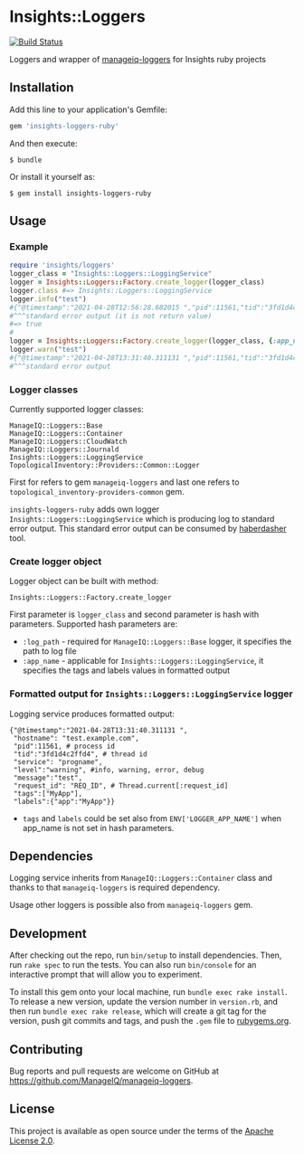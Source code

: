 # Insights::Loggers

[![Build Status](https://travis-ci.com/RedHatInsights/insights-loggers-ruby.svg?branch=master)](https://travis-ci.org/RedHatInsights/insights-loggers-ruby)

Loggers and wrapper of [manageiq-loggers](https://github.com/ManageIQ/manageiq-loggers) for Insights ruby projects

## Installation

Add this line to your application's Gemfile:

```ruby
gem 'insights-loggers-ruby'
```

And then execute:

    $ bundle

Or install it yourself as:

    $ gem install insights-loggers-ruby

## Usage

### Example
```ruby
require 'insights/loggers'
logger_class = "Insights::Loggers::LoggingService"
logger = Insights::Loggers::Factory.create_logger(logger_class)
logger.class #=> Insights::Loggers::LoggingService
logger.info("test")
#{"@timestamp":"2021-04-28T12:56:28.682015 ","pid":11561,"tid":"3fd1d4c2ffd4","level":"info","message":"test","tags":["insights_application"],"labels":{"app":"insights_application"}}
#^^^standard error output (it is not return value)
#=> true
#
logger = Insights::Loggers::Factory.create_logger(logger_class, {:app_name => "MyApp"})
logger.warn("test")
#{"@timestamp":"2021-04-28T13:31:40.311131 ","pid":11561,"tid":"3fd1d4c2ffd4","level":"warning","message":"test","tags":["MyApp"],"labels":{"app":"MyApp"}}
#^^^standard error output
```
### Logger classes
Currently supported logger classes:
```
ManageIQ::Loggers::Base
ManageIQ::Loggers::Container
ManageIQ::Loggers::CloudWatch
ManageIQ::Loggers::Journald
Insights::Loggers::LoggingService
TopologicalInventory::Providers::Common::Logger
```

First for refers to gem `manageiq-loggers` and
last one refers to `topological_inventory-providers-common` gem.

`insights-loggers-ruby` adds own logger `Insights::Loggers::LoggingService`
which is producing log to standard error output.
This standard error output can be consumed by [haberdasher](https://github.com/RedHatInsights/haberdasher) tool.

### Create logger object

Logger object can be built with method:

```
Insights::Loggers::Factory.create_logger
```
First parameter is `logger_class` and second parameter is
hash with parameters.
Supported hash parameters are:

- `:log_path` - required for `ManageIQ::Loggers::Base` logger, it specifies the path to log file
- `:app_name` - applicable for `Insights::Loggers::LoggingService`, it specifies the tags and labels values in formatted output

### Formatted output for `Insights::Loggers::LoggingService` logger

Logging service produces formatted output:

```
{"@timestamp":"2021-04-28T13:31:40.311131 ",
 "hostname": "test.example.com",
 "pid":11561, # process id
 "tid":"3fd1d4c2ffd4", # thread id
 "service": "progname",
 "level":"warning", #info, warning, error, debug
 "message":"test",
 "request_id": "REQ_ID", # Thread.current[:request_id]
 "tags":["MyApp"],
 "labels":{"app":"MyApp"}}
```
- `tags` and `labels` could be set also from `ENV['LOGGER_APP_NAME']`
when app_name is not set in hash parameters.

## Dependencies

Logging service inherits from `ManageIQ::Loggers::Container` class and
thanks to that `manageiq-loggers` is required dependency.

Usage other loggers is possible also from `manageiq-loggers` gem.

## Development

After checking out the repo, run `bin/setup` to install dependencies. Then, run `rake spec` to run the tests. You can also run `bin/console` for an interactive prompt that will allow you to experiment.

To install this gem onto your local machine, run `bundle exec rake install`. To release a new version, update the version number in `version.rb`, and then run `bundle exec rake release`, which will create a git tag for the version, push git commits and tags, and push the `.gem` file to [rubygems.org](https://rubygems.org).

## Contributing

Bug reports and pull requests are welcome on GitHub at https://github.com/ManageIQ/manageiq-loggers.

## License

This project is available as open source under the terms of the [Apache License 2.0](http://www.apache.org/licenses/LICENSE-2.0).
